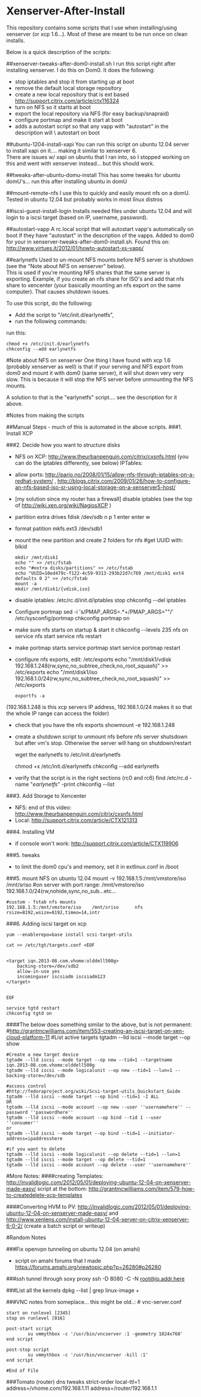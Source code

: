 Xenserver-After-Install
=======================

This repository contains some scripts that I use when installing/using xenserver (or xcp 1.6...).
Most of these are meant to be run once on clean installs.  

Below is a quick description of the scripts:

##xenserver-tweaks-after-dom0-install.sh
I run this script right after installing xenserver.  I do this on Dom0.  It does the following:
   - stop iptables and stop it from starting up at boot
   - remove the default local storage repository
   - create a new local repository that is ext based http://support.citrix.com/article/ctx116324
   - turn on NFS so it starts at boot
   - export the local repository via NFS (for easy backup/snapraid)
   - configure portmap and make it start at boot
   - adds a autostart script so that any vapp with "autostart" in the description will \ 
       autostart on boot
       
##ubuntu-1204-install-xapi
You can run this script on ubuntu 12.04 server to install xapi on it.... making it similar to xenserver 6.  
There are issues w/ xapi on ubuntu that I ran into, so I stopped working on this and went with xenserver instead...
but this should work.

##tweaks-after-ubuntu-domu-install
This has some tweaks for ubuntu domU's... run this after installing ubuntu in domU

##mount-remote-nfs
I use this to quickly and easily mount nfs on a domU.  Tested in ubuntu 12.04 but probably works in most linux distros

##iscsi-guest-install-login
Installs needed files under ubuntu 12.04 and will login to a iscsi target (based on IP, username, password).

##autostart-vapp
A rc.local script that will autostart vapp's automatically on boot if they have "autostart" in the description of the vapps. 
Added to dom0 for your in xenserver-tweaks-after-dom0-install.sh. Found this on: http://www.virtues.it/2012/01/howto-autostart-xs-vapp/

##earlynetfs
Used to un-mount NFS mounts before NFS server is shutdown (see the "Note about NFS on xenserver" below).  
This is used if you're mounting NFS shares that the same server is exporting.  Example, if you create an nfs share for ISO's 
and add that nfs share to xencenter (your basically mounting an nfs export on the same computer).  That causes shutdown issues.

To use this script, do the following:
- Add the script to "/etc/init.d/earlynetfs", 
- run the following commands:

run this:

    chmod +x /etc/init.d/earlynetfs
    chkconfig --add earlynetfs


#Note about NFS on xenserver
One thing I have found with xcp 1.6 (probably xenserver as well) is that if your serving and NFS export from dom0 
and mount it with dom0 (same server), it will shut down very very slow.  This is because it will stop the NFS server before 
unmounting the NFS mounts.

A solution to that is the "earlynetfs" script.... see the description for it above.







#Notes from making the scripts

##Manual Steps - much of this is automated in the above scripts. 
###1. Install XCP

###2. Decide how you want to structure disks
-  NFS on XCP: http://www.theurbanpenguin.com/citrix/cxsnfs.html (you can do the iptables differently, see below)
IPTables: 
- allow ports: http://pario.no/2008/01/15/allow-nfs-through-iptables-on-a-redhat-system/ , http://blogs.citrix.com/2009/01/26/how-to-configure-an-nfs-based-iso-sr-using-local-storage-on-a-xenserver5-host/
- [my solution since my router has a firewall] disable iptables (see the top of http://wiki.xen.org/wiki/NagiosXCP )

- partition extra drives
      fdisk /dev/sdb
        n
        p
        1
        enter
        enter
        w

- format patition
      mkfs.ext3 /dev/sdb1

- mount the new partition and create 2 folders for nfs
      #get UUID with:
      blkid
    
      mkdir /mnt/disk1
      echo "" >> /etc/fstab
      echo "#extra disks/partitions" >> /etc/fstab
      echo "UUID=10ed479c-f122-4c59-9313-293b22d7c769 /mnt/disk1 ext4 defaults 0 2" >> /etc/fstab
      mount -a
      mkdir /mnt/disk1/{vdisk,iso}

- disable iptables:
      /etc/rc.d/init.d/iptables stop
      chkconfig --del iptables

- Configure portmap
      sed -i 's/PMAP_ARGS=.*\+/PMAP_ARGS=""/' /etc/sysconfig/portmap
      chkconfig portmap on

- make sure nfs starts on startup & start it
      chkconfig --levels 235 nfs on 
      service nfs start
      service nfs restart

- make portmap starts
      service portmap start
      service portmap restart


- configure nfs exports, edit: /etc/exports
      echo "/mnt/disk1/vdisk        192.168.1.248(rw,sync,no_subtree_check,no_root_squash)" >> /etc/exports
      echo "/mnt/disk1/iso        192.168.1.0/24(rw,sync,no_subtree_check,no_root_squash)" >> /etc/exports
      
      exportfs -a

(192.168.1.248 is this xcp servers IP address, 192.168.1.0/24 makes it so that the whole IP range can access the folder)


- check that you have the nfs exports
      showmount -e 192.168.1.248

- create a shutdown script to unmount nfs before nfs server shutsdown but after vm's stop.  Otherwise the server will hang on shutdown/restart
    
    wget the earlynetfs to /etc/init.d/earlynetfs 
    
    chmod +x /etc/init.d/earlynetfs
    chkconfig --add earlynetfs


- verify that the script is in the right sections (rc0 and rc6)
    find /etc/rc.d -name "*earlynetfs*" -print
    chkconfig --list

###3. Add Storage to Xencenter
- NFS: end of this video: http://www.theurbanpenguin.com/citrix/cxsnfs.html
- Local: http://support.citrix.com/article/CTX121313

###4. Installing VM
- if console won't work: http://support.citrix.com/article/CTX119906

###5. tweaks
- to limit the dom0 cpu's and memory, set it in extlinux.conf in /boot

###5. mount NFS on ubuntu 12.04
    mount -v 192.168.1.5:/mnt/vmstore/iso /mnt/sriso
    #on server with port range: /mnt/vmstore/iso        192.168.1.0/24(rw,nohide,sync,no_sub...etc...

    #custom - fstab nfs mounts
    192.168.1.5:/mnt/vmstore/iso    /mnt/sriso      nfs     rsize=8192,wsize=8192,timeo=14,intr

###6. Adding iscsi target on xcp

    yum --enablerepo=base install scsi-target-utils
    
    cat >> /etc/tgt/targets.conf <EOF
    
    
    <target iqn.2013-08.com.vhome:olddell500g>
        backing-store=/dev/sdb2 
        allow-in-use yes
        incominguser iscsiadm iscsiadm123
    </target>
    
    
    EOF
    
    service tgtd restart
    chkconfig tgtd on


####The below does something similar to the above, but is not permanent:
    #http://grantmcwilliams.com/item/553-creating-an-iscsi-target-on-xen-cloud-platform-11
    #List active targets
    tgtadm --lld iscsi --mode target --op show
    
    #Create a new target device
    tgtadm --lld iscsi --mode target --op new --tid=1 --targetname iqn.2013-08.com.vhome:olddell500g
    tgtadm --lld iscsi --mode logicalunit --op new --tid=1 --lun=1 --backing-store=/dev/sdb
    
    #access control
    #http://fedoraproject.org/wiki/Scsi-target-utils_Quickstart_Guide
    tgtadm --lld iscsi --mode target --op bind --tid=1 -I ALL
    OR
    tgtadm --lld iscsi --mode account --op new --user ''usernamehere'' --password ''passwordhere''
    tgtadm --lld iscsi --mode account --op bind --tid 1 --user ''consumer''
    or
    tgtadm --lld iscsi --mode target --op bind --tid=1 --initiator-address=ipaddresshere
    
    #if you want to delete
    tgtadm --lld iscsi --mode logicalunit --op delete --tid=1 --lun=1
    tgtadm --lld iscsi --mode target --op delete --tid=1 
    tgtadm --lld iscsi --mode account --op delete --user ''usernamehere''





#More Notes: 
####creating Templates:
http://invalidlogic.com/2012/05/01/deploying-ubuntu-12-04-on-xenserver-made-easy/
script at the bottom: http://grantmcwilliams.com/item/579-how-to-createdelete-xcp-templates

####Converting HVM to PV:
http://invalidlogic.com/2012/05/01/deploying-ubuntu-12-04-on-xenserver-made-easy/
and http://www.xenlens.com/install-ubuntu-12-04-server-on-citrix-xenserver-6-0-2/
(create a batch script or writeup)


#Random Notes

###Fix openvpn tunneling on ubuntu 12.04 (on amahi)
- script on amahi forums that I made
    https://forums.amahi.org/viewtopic.php?p=26280#p26280

###ssh tunnel through soxy proxy
    ssh -D 8080 -C -N root@ip.addr.here

###List all the kernels
    dpkg --list | grep linux-image +

###VNC notes from someplace... this might be old..:
    # vnc-server.conf
    
    start on runlevel [2345]
    stop on runlevel [016]
    
    post-start script
            su vmmythbox -c '/usr/bin/vncserver :1 -geometry 1024x768'
    end script
    
    post-stop script
            su vmmythbox -c '/usr/bin/vncserver -kill :1'
    end script
    
    #End of File
    
###Tomato (router) dns tweaks
    strict-order
    local-ttl=1
    address=/vhome.com/192.168.1.11
    address=/router/192.168.1.1


